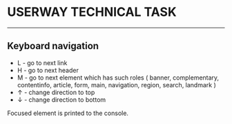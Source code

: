 # USERWAY TECHNICAL TASK
___

## Keyboard navigation

+ L - go to next link <br />
+ H - go to next header <br />
+ M - go to next element which has such roles ( banner, complementary, contentinfo, article, form, main, navigation, region, search, landmark ) <br />
+ ↑ - change direction to top <br />
+ ↓ - change direction to bottom <br />

Focused element is printed to the console.